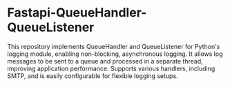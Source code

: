 # Fastapi-QueueHandler-QueueListener
This repository implements QueueHandler and QueueListener for Python's logging module, enabling non-blocking, asynchronous logging. It allows log messages to be sent to a queue and processed in a separate thread, improving application performance. Supports various handlers, including SMTP, and is easily configurable for flexible logging setups.
